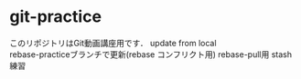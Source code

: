 # git-practice
このリポジトリはGit動画講座用です．
update from local  
rebase-practiceブランチで更新(rebase コンフリクト用)
rebase-pull用
stash練習
